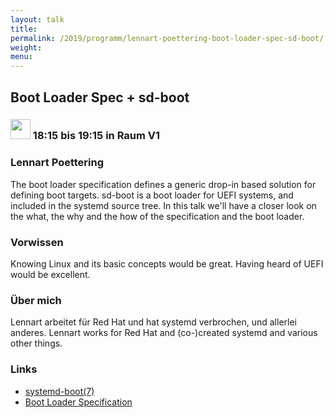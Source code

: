 ```yaml
---
layout: talk
title:
permalink: /2019/programm/lennart-poettering-boot-loader-spec-sd-boot/
weight:
menu:
---
```

## Boot Loader Spec + sd-boot

### <img height = "32" src="../../../images/talk.svg"> 18:15 bis 19:15 in Raum V1

### Lennart Poettering

The boot loader specification defines a generic drop-in based solution for defining boot targets. sd-boot is a boot loader for UEFI systems, and included in the systemd source tree. In this talk we'll have a closer look on the what, the why and the how of the specification and the boot loader.

### Vorwissen

Knowing Linux and its basic concepts would be great. Having heard of UEFI would be excellent.

### Über mich

Lennart arbeitet für Red Hat und hat systemd verbrochen, und allerlei anderes.  Lennart works for Red Hat and (co-)created systemd and various other things.

### Links

- <a href="https://www.freedesktop.org/software/systemd/man/systemd-boot.html" target="_blank">systemd-boot(7)</a>
- <a href="https://systemd.io/BOOT_LOADER_SPECIFICATION" target="_blank">Boot Loader Specification</a>